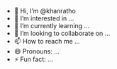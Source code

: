 - 👋 Hi, I’m @khanratho
- 👀 I’m interested in ...
- 🌱 I’m currently learning ...
- 💞️ I’m looking to collaborate on ...
- 📫 How to reach me ...
- 😄 Pronouns: ...
- ⚡ Fun fact: ...

<!---
khanratho/khanratho is a ✨ special ✨ repository because its `README.md` (this file) appears on your GitHub profile.
You can click the Preview link to take a look at your changes.
--->
